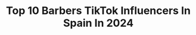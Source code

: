 ---
title: Top 10 Barbers TikTok Influencers In Spain In 2024
description: >-
  Find top barbers TikTok influencers in Spain in 2024. Most popular hashtags: #viral #fyp #foryou #parati.
platform: TikTok
hits: 13
text_top: Discover the most popular TikTok accounts on inBeat.
text_bottom: Our search engine aggregates 13 TikTok influencers like this in Spain for you to collaborate.
profiles:
  - username: "umarking"
    fullname: >-
      Umar King
    bio: >-
      Umar King👑 Barber💈 🇵🇰🇪🇦
    location: "Spain"
    followers: 202400
    engagement: 706
    commentsToLikes: 0.019286
    id: ckavdeyirlfmv0j23oua6u7js
    verified: false
    hashtags: "#illu, #foryoupage, #100k, #pakistan"
  - username: "lordsandbarbers"
    fullname: >-
      Lords & Barbers
    bio: >-
      🇪🇸 Oficial Lords & Barbers 🇪🇸 🏆 F. BEST BARBER SPAIN 2019 🏆
    location: "Spain"
    followers: 118700
    engagement: 582
    commentsToLikes: 0.004175
    id: ckb9qip3smm810j23mdtvv3gu
    verified: false
    hashtags: "#foryou, #elche, #barbershop, #viral"
  - username: "nico_ferra5"
    fullname: >-
      Nico Ferra • Barcelona Barber
    bio: >-
      Yo me pregunto qué haces con tu vida que no me estás siguiendo en instagram
    location: "Spain"
    followers: 9203
    engagement: 520
    commentsToLikes: 0.025172
    id: ckb99iahptqhr0j23maqfa3cn
    verified: false
    hashtags: "#barbercomedy, #fyp, #naruto, #wahl"
  - username: "gil_bosch"
    fullname: >-
      Gil_Bosch
    bio: >-
      100k?🤔
    location: "Spain"
    followers: 77800
    engagement: 1250
    commentsToLikes: 0.055220
    id: cka0r0ed2ezgw0i78krjw32eq
    verified: false
    hashtags: "#proyecto, #humor, #destacame, #fyp"
  - username: "morenoshow_official"
    fullname: >-
      MσяєησSнσω™
    bio: >-
      🤪-RIE CONMIGO-🤣 ✅-Er Niño De La Gorra-✅ 🇪🇸(SEVILLA)🇪🇸 🔝SIGUEME🔝 ⬇️Mira⬇
    location: "Spain"
    followers: 10900
    engagement: 1586
    commentsToLikes: 0.068576
    id: ck8zzniih9jec0j783r27qw61
    verified: false
    hashtags: "#hazmeviral, #comedia, #parati, #humor"
  - username: "abdouelqayssy"
    fullname: >-
      Abdou EL Qayssy
    bio: >-
      🇪🇦SPAIN ✅ 🅰️LMERÍA 🇲🇦MAROC ✅ KENITRA ❤alhamdulilah❤ 🙏🙏10k🙏🙏
    location: "Spain"
    followers: 8904
    engagement: 532
    commentsToLikes: 0.058462
    id: ckamx5ekrbnsz0i78erw90g8h
    verified: false
    hashtags: "#cheba, #tetouan, #casablanca, #almeria"
  - username: "iismagrebb"
    fullname: >-
      Ismael 
    bio: >-
      📍Madrid, España 📍Alhoceima, Marruecos Sigueme por Ig : @iismagrebb
    location: "Spain"
    followers: 73800
    engagement: 1025
    commentsToLikes: 0.033468
    id: cka106yhniger0i785xwc87rq
    verified: false
    hashtags: "#algerian, #morroco, #maroc, #parati"
  - username: "avivlevy"
    fullname: >-
      Aviv Levy 
    bio: >-
      📲 Content creator & host 🔵🔴 @fcbarcelona
    location: "Spain"
    followers: 25400
    engagement: 624
    commentsToLikes: 0.027378
    id: ckb93jozpkevv0j23rqj9coh9
    verified: true
    hashtags: "#avivlevy, #fcbarcelona, #worldcup, #433"
  - username: "marvin.vlc06"
    fullname: >-
      marvin.vlc06
    bio: >-
      Andaluz🔥latino en🔥 Vlc💪🏻🔥 2cuenta de instagram:Marvin.vlc06_tiktok 25k?
    location: "Spain"
    followers: 20100
    engagement: 1371
    commentsToLikes: 0.017221
    id: cka83s4axq79m0i78tmoj7wx7
    verified: false
    hashtags: "#marvin, #viral, #dance, #hazmeviral"
  - username: "aaron11772"
    fullname: >-
      Aaron Escudero 
    bio: >-
      Contact: 📩 aaronmanuela@gmail.com ❤️🏆
    location: "Spain"
    followers: 55200
    engagement: 521
    commentsToLikes: 0.017362
    id: ckav6lh3jde5i0j23da4tv9j3
    verified: false
    hashtags: "#navidad, #youtube, #fyp, #parati"
---